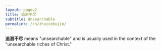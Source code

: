 ```yaml
---
layout: pagev2
title: 追测不尽
subtitle: Unsearchable
permalink: /cn/zhuicebujin/
---
```


**追测不尽** means "unsearchable" and is usually used in the context of the "unsearchable riches of Christ."
